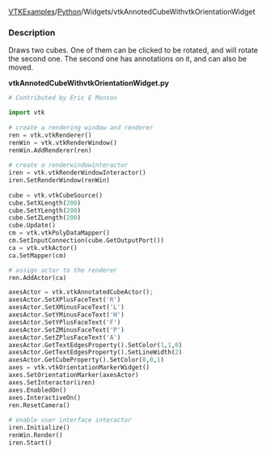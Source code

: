[VTKExamples](/home/)/[Python](/Python)/Widgets/vtkAnnotedCubeWithvtkOrientationWidget

### Description
[]([File:VTK_Examples_Python_Widgets_OrientationMarkerWidget.png])

Draws two cubes. One of them can be clicked to be rotated, and will rotate the second one.
The second one has annotations on it, and can also be moved.

**vtkAnnotedCubeWithvtkOrientationWidget.py**
```python
# Contributed by Eric E Monson

import vtk
 
# create a rendering window and renderer
ren = vtk.vtkRenderer()
renWin = vtk.vtkRenderWindow()
renWin.AddRenderer(ren)
 
# create a renderwindowinteractor
iren = vtk.vtkRenderWindowInteractor()
iren.SetRenderWindow(renWin)
 
cube = vtk.vtkCubeSource()
cube.SetXLength(200)
cube.SetYLength(200)
cube.SetZLength(200)
cube.Update()
cm = vtk.vtkPolyDataMapper()
cm.SetInputConnection(cube.GetOutputPort())
ca = vtk.vtkActor()
ca.SetMapper(cm)

# assign actor to the renderer
ren.AddActor(ca)

axesActor = vtk.vtkAnnotatedCubeActor();
axesActor.SetXPlusFaceText('R')
axesActor.SetXMinusFaceText('L')
axesActor.SetYMinusFaceText('H')
axesActor.SetYPlusFaceText('F')
axesActor.SetZMinusFaceText('P')
axesActor.SetZPlusFaceText('A')
axesActor.GetTextEdgesProperty().SetColor(1,1,0)
axesActor.GetTextEdgesProperty().SetLineWidth(2)
axesActor.GetCubeProperty().SetColor(0,0,1)
axes = vtk.vtkOrientationMarkerWidget()
axes.SetOrientationMarker(axesActor)
axes.SetInteractor(iren)
axes.EnabledOn()
axes.InteractiveOn()
ren.ResetCamera()
 
# enable user interface interactor
iren.Initialize()
renWin.Render()
iren.Start()
```
